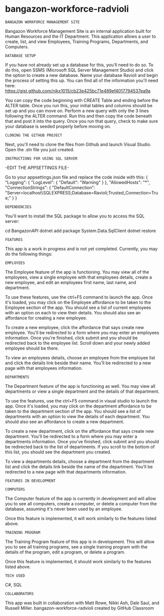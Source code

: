 # bangazon-workforce-radvioli

```BANGAZON WORKFORCE MANAGEMENT SITE```

Bangazon Workforce Management Site is an internal application built for Human Resources and the IT Department. This application allows a user to create, list, and view Employees, Training Programs, Departments, and Computers.

``DATABASE SETUP``

If you have not already set up a database for this, you'll need to do so. To do this, open SSMS (Microsoft SQL Server Management Studio) and click the option to create a new database. Name your database Ravioli and begin the process of setting this up. You can find all of the information you'll need here:
https://gist.github.com/nikx1015/cb23e425bc71e489ef4017794537ea9a

You can copy the code beginning with CREATE Table and ending before the ALTER table.
Once you run this, your initial tables and columns should be set up and you can move on. Perform a new query with only the 3 lines following the ALTER command. Run this and then copy the code beneath that and post it into the query. Once you run that query, check to make sure your database is seeded properly before moving on.

``CLONING THE GITHUB PROJECT``

Next, you'll need to clone the files from Github and launch Visual Studio. Open the .sln file you just created.

```INSTRUCTIONS FOR USING SQL SERVER```

-EDIT THE APPSETTINGS FILE-

Go to your appsettings.json file and replace the code inside with this: { "Logging": { "LogLevel": { "Default": "Warning" } }, "AllowedHosts": "*", "ConnectionStrings": { "DefaultConnection": "Server=localhost\SQLEXPRESS;Database=Ravioli;Trusted_Connection=True;" } }

```DEPENDENCIES```

You'll want to install the SQL package to allow you to access the SQL server:

cd BangazonAPI dotnet add package System.Data.SqlClient dotnet restore

```FEATURES```

This app is a work in progress and is not yet completed. Currently, you may do the following things:

``EMPLOYEES``

The Employee feature of the app is functioning. You may view all of the employees, view a single employee with that employees details, create a new employee, and edit an employees first name, last name, and department. 

To use these features, use the ctrl+F5 command to launch the app. Once it's loaded, you may click on the Employee affordance to be taken to the Employee section of the app. You should see a list of current employees with an option on each to view their details. You should also see an affordance for creating a new employee. 

To create a new employee, click the affordance that says create new employee. You'll be redirected to a form where you may enter an employees information. Once you're finished, click submit and you should be redirected back to the employee list. Scroll down and your newly added employee should be there.

To view an employees details, choose an employee from the employee list and click the details link beside their name. You'll be redirected to a new page with that employees information.

``DEPARTMENTS``

The Department feature of the app is functioning as well. You may view all departments or view a single department and the details of that department.

To use the features, use the ctrl+F5 command in visual studio to launch the app. Once it's loaded, you may click on the department affordance to be taken to the department section of the app. You should see a list of departments with an option to view the details of each department. You should also see an affordance to create a new department.

To create a new department, click on the affordance that says create new department. You'll be redirected to a form where you may enter a departments information. Once you've finished, click submit and you should be redirected back to the list of departments. If you scroll to the bottom of this list, you should see the department you created.

To view a departments details, choose a department from the department list and click the details link beside the name of the department. You'll be redirected to a new page with that departments information.

```FEATURES IN DEVELOPMENT```

``COMPUTERS``

The Computer feature of the app is currently in development and will allow you to see all computers, create a computer, or delete a computer from the database, assuming it's never been used by an employee.

Once this feature is implemented, it will work similarly to the features listed above.

``TRAINING PROGRAM``

The Training Program feature of this app is in development. This will allow you to see all training programs, see a single training program with the details of the program, edit a program, or delete a program. 

Once this feature is implemented, it should work similarly to the features listed above.

```TECH USED```

C#, SQL

```COLLABORATORS```

This app was built in collaboration with Matt Rowe, Nikki Ash, Dale Saul, and Russell Miller.
bangazon-workforce-radvioli created by GitHub Classroom
